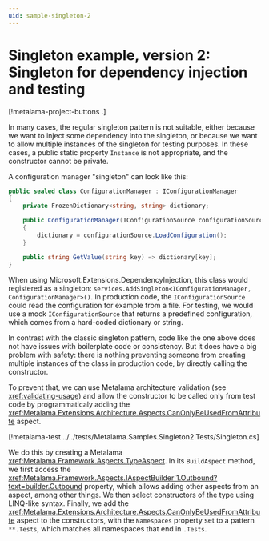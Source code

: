 ```yaml
---
uid: sample-singleton-2
---
```


# Singleton example, version 2: Singleton for dependency injection and testing

[!metalama-project-buttons .]

In many cases, the regular singleton pattern is not suitable, either because we want to inject some dependency into the singleton, or because we want to allow multiple instances of the singleton for testing purposes. In these cases, a public static property `Instance` is not appropriate, and the constructor cannot be private.

A configuration manager "singleton" can look like this:

```c#
public sealed class ConfigurationManager : IConfigurationManager
{
    private FrozenDictionary<string, string> dictionary;

    public ConfigurationManager(IConfigurationSource configurationSource)
    {
        dictionary = configurationSource.LoadConfiguration();
    }

    public string GetValue(string key) => dictionary[key];
}
```

When using Microsoft.Extensions.DependencyInjection, this class would registered as a singleton: `services.AddSingleton<IConfigurationManager, ConfigurationManager>()`. In production code, the `IConfigurationSource` could read the configuration for example from a file. For testing, we would use a mock `IConfigurationSource` that returns a predefined configuration, which comes from a hard-coded dictionary or string.

In contrast with the classic singleton pattern, code like the one above does not have issues with boilerplate code or consistency. But it does have a big problem with safety: there is nothing preventing someone from creating multiple instances of the class in production code, by directly calling the constructor.

To prevent that, we can use Metalama architecture validation (see <xref:validating-usage>) and allow the constructor to be called only from test code by programmaticaly adding the <xref:Metalama.Extensions.Architecture.Aspects.CanOnlyBeUsedFromAttribute> aspect.

[!metalama-test ../../tests/Metalama.Samples.Singleton2.Tests/Singleton.cs]

We do this by creating a Metalama <xref:Metalama.Framework.Aspects.TypeAspect>. In its `BuildAspect` method, we first access the <xref:Metalama.Framework.Aspects.IAspectBuilder`1.Outbound?text=builder.Outbound> property, which allows adding other aspects from an aspect, among other things. We then select constructors of the type using LINQ-like syntax. Finally, we add the <xref:Metalama.Extensions.Architecture.Aspects.CanOnlyBeUsedFromAttribute> aspect to the constructors, with the `Namespaces` property set to a pattern `**.Tests`, which matches all namespaces that end in `.Tests`.